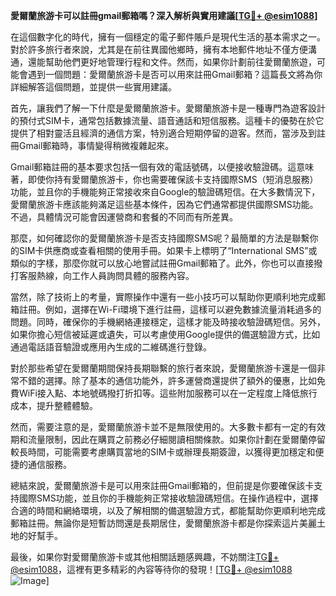 **愛爾蘭旅游卡可以註冊gmail郵箱嗎？深入解析與實用建議[[TG💪+ @esim1088](https://t.me/s/esim1088)]**

在這個數字化的時代，擁有一個穩定的電子郵件賬戶是現代生活的基本需求之一。對於許多旅行者來說，尤其是在前往異國他鄉時，擁有本地郵件地址不僅方便溝通，還能幫助他們更好地管理行程和文件。然而，如果你計劃前往愛爾蘭旅遊，可能會遇到一個問題：愛爾蘭旅游卡是否可以用來註冊Gmail郵箱？這篇長文將為你詳細解答這個問題，並提供一些實用建議。

首先，讓我們了解一下什麼是愛爾蘭旅游卡。愛爾蘭旅游卡是一種專門為遊客設計的預付式SIM卡，通常包括數據流量、語音通話和短信服務。這種卡的優勢在於它提供了相對靈活且經濟的通信方案，特別適合短期停留的遊客。然而，當涉及到註冊Gmail郵箱時，事情變得稍微複雜起來。

Gmail郵箱註冊的基本要求包括一個有效的電話號碼，以便接收驗證碼。這意味著，即使你持有愛爾蘭旅游卡，你也需要確保該卡支持國際SMS（短消息服務）功能，並且你的手機能夠正常接收來自Google的驗證碼短信。在大多數情況下，愛爾蘭旅游卡應該能夠滿足這些基本條件，因為它們通常都提供國際SMS功能。不過，具體情況可能會因運營商和套餐的不同而有所差異。

那麼，如何確認你的愛爾蘭旅游卡是否支持國際SMS呢？最簡單的方法是聯繫你的SIM卡供應商或查看相關的使用手冊。如果卡上標明了“International SMS”或類似的字樣，那麼你就可以放心地嘗試註冊Gmail郵箱了。此外，你也可以直接撥打客服熱線，向工作人員詢問具體的服務內容。

當然，除了技術上的考量，實際操作中還有一些小技巧可以幫助你更順利地完成郵箱註冊。例如，選擇在Wi-Fi環境下進行註冊，這樣可以避免數據流量消耗過多的問題。同時，確保你的手機網絡連接穩定，這樣才能及時接收驗證碼短信。另外，如果你擔心短信被延遲或遺失，可以考慮使用Google提供的備選驗證方式，比如通過電話語音驗證或應用內生成的二維碼進行登錄。

對於那些希望在愛爾蘭期間保持長期聯繫的旅行者來說，愛爾蘭旅游卡還是一個非常不錯的選擇。除了基本的通信功能外，許多運營商還提供了額外的優惠，比如免費WiFi接入點、本地號碼撥打折扣等。這些附加服務可以在一定程度上降低旅行成本，提升整體體驗。

然而，需要注意的是，愛爾蘭旅游卡並不是無限使用的。大多數卡都有一定的有效期和流量限制，因此在購買之前務必仔細閱讀相關條款。如果你計劃在愛爾蘭停留較長時間，可能需要考慮購買當地的SIM卡或辦理長期簽證，以獲得更加穩定和便捷的通信服務。

總結來說，愛爾蘭旅游卡是可以用來註冊Gmail郵箱的，但前提是你要確保該卡支持國際SMS功能，並且你的手機能夠正常接收驗證碼短信。在操作過程中，選擇合適的時間和網絡環境，以及了解相關的備選驗證方式，都能幫助你更順利地完成郵箱註冊。無論你是短暫訪問還是長期居住，愛爾蘭旅游卡都是你探索這片美麗土地的好幫手。

最後，如果你對愛爾蘭旅游卡或其他相關話題感興趣，不妨關注[TG💪+ @esim1088](https://t.me/s/esim1088)，這裡有更多精彩的內容等待你的發現！[[TG💪+ @esim1088](https://t.me/s/esim1088) ![Image](https://i.postimg.cc/4NQfJmqS/Snipaste-2025-05-13-00-14-12.png)]